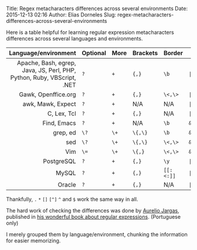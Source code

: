 Title: Regex metacharacters differences across several environments
Date: 2015-12-13 02:16
Author: Elias Dorneles
Slug: regex-metacharacters-differences-across-several-environments

<!-- PELICAN_BEGIN_SUMMARY -->
Here is a table helpful for learning regular expression metacharacters
differences across several languages and environments.
<!-- PELICAN_END_SUMMARY -->


| Language/environment | Optional  | More  | Brackets  | Border | Or | Group  |
|---------------------:|-----------|-------|-----------|--------|----|--------|
| Apache, Bash, egrep, Java, JS, Perl, PHP, Python, Ruby, VBScript, .NET | `?`   | `+`  | `{,}` | `\b`  | <code>&#124;</code>   | `()` |
| Gawk, Openffice.org | `?`   | `+`   | `{,}` | `\<,\>`   | <code>&#124;</code>   | `()` |
| awk, Mawk, Expect   | `?`   | `+`   | N/A    | N/A    | <code>&#124;</code>   | `()` |
| C, Lex, Tcl | `?`   | `+`   | `{,}` | N/A    | <code>&#124;</code>   | `()` |
| Find, Emacs | `?`   | `+`   | N/A    | `\b`  | <code>\&#124;</code>  | `\(\)` |
| grep, ed    | `\?`  | `\+`  | `\{,\}`   | `\b`  | <code>\&#124;</code>  | `\(\)` |
| sed | `\?`  | `\+`  | `\{,\}`   | `\<,\>`   | <code>\&#124;</code>  | `\(\)` |
| Vim | `\=`  | `\+`  | `\{,}`    | `\<,\>`   | <code>\&#124;</code>  | `\(\)` |
| PostgreSQL | `?`   | `+`  | `{,}` | `\y`  | <code>&#124;</code>   | `()` |
| MySQL | `?`   | `+`  | `{,}` | `[[:<:]]`  | <code>&#124;</code>   | `()` |
| Oracle | `?`   | `+`  | `{,}` | N/A  | <code>&#124;</code>   | `()` |

Thankfully, `.` `*` `[]` `[^]` `^` and `$` work the same way in all.

The hard work of checking the differences was done by [Aurelio
Jargas](http://aurelio.net/), published in [his wonderful book about regular
expressions](http://www.piazinho.com.br/). (Portuguese only)

I merely grouped them by language/environment, chunking the information for
easier memorizing.
